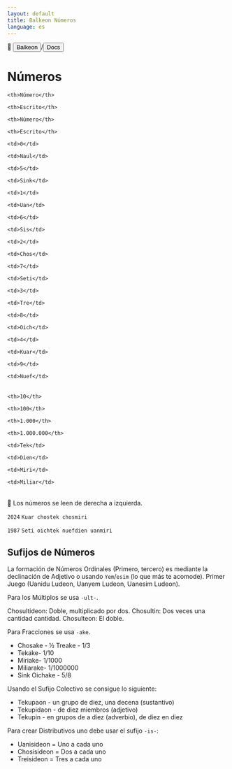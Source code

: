 ```yaml
---
layout: default
title: Balkeon Números
language: es
---  
```


📂 <button class="button-16" role="button" onclick="location.href='../../index'">Balkeon</button>/<button class="button-16" role="button" onclick="location.href='../index'">Docs</button>

# Números

<table style="width:100%">

  <theader>

  <tr>

    <th>Número</th>

    <th>Escrito</th>

    <th>Número</th>

    <th>Escrito</th>

  </tr>

  </theader>

  <tbody>

  <tr>

    <td>0</td>

    <td>Naul</td>

    <td>5</td>

    <td>Sink</td>

  </tr>

   <tr>

    <td>1</td>

    <td>Uan</td>

    <td>6</td>

    <td>Sis</td>

  </tr>

  <tr>

    <td>2</td>

    <td>Chos</td>

    <td>7</td>

    <td>Seti</td>

  </tr>

  <tr>

    <td>3</td>

    <td>Tre</td>

    <td>8</td>

    <td>Oich</td>

  </tr>
  <tr>

    <td>4</td>

    <td>Kuar</td>

    <td>9</td>

    <td>Nuef</td>

  </tr>
  </tbody>
  </table>

<table style="width:100%">

  <theader>

  <tr>

    <th>10</th>

    <th>100</th>

    <th>1.000</th>

    <th>1.000.000</th>

  </tr>

  </theader>

  <tbody>

  <tr>

    <td>Tek</td>

    <td>Dien</td>

    <td>Miri</td>

    <td>Miliar</td>

  </tr>
  </tbody>
  </table>

👀 Los números se leen de derecha a izquierda.

`2024` `Kuar chostek chosmiri`

`1987` `Seti oichtek nuefdien uanmiri`


## Sufijos de Números 

La formación de Números Ordinales (Primero, tercero) es mediante la declinación de Adjetivo o usando `Yem`/`esim` (lo que más te acomode). Primer Juego (Uanidu Ludeon, Uanyem Ludeon, Uanesim Ludeon).

Para los Múltiplos se usa `-ult-`.

Chosultideon: Doble, multiplicado por dos.
Chosultin: Dos veces una cantidad
cantidad.
Chosulteon: El doble.

Para Fracciones se usa `-ake`.

- Chosake - ½ Treake - 1/3
- Tekake- 1/10
- Miriake- 1/1000
- Miliarake- 1/1000000
- Sink Oichake - 5/8

Usando el Sufijo Colectivo se consigue lo siguiente:

- Tekupaon - un grupo de diez, una decena
(sustantivo)
- Tekupidaon - de diez miembros (adjetivo)
- Tekupin - en grupos de a diez (adverbio), de diez en diez

Para crear Distributivos uno debe usar el sufijo `-is-`:

- Uanisideon = Uno a cada uno
- Chosisideon = Dos a cada uno
- Treisideon = Tres a cada uno
